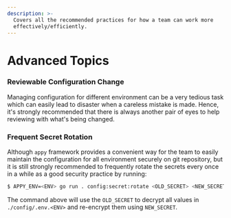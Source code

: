 ```yaml
---
description: >-
  Covers all the recommended practices for how a team can work more
  effectively/efficiently.
---
```


# Advanced Topics

### Reviewable Configuration Change

Managing configuration for different environment can be a very tedious task which can easily lead to disaster when a careless mistake is made. Hence, it's strongly recommended that there is always another pair of eyes to help reviewing with what's being changed.

### Frequent Secret Rotation

Although `appy` framework provides a convenient way for the team to easily maintain the configuration for all environment securely on git repository, but it is still strongly recommended to frequently rotate the secrets every once in a while as a good security practice by running:

```bash
$ APPY_ENV=<ENV> go run . config:secret:rotate <OLD_SECRET> <NEW_SECRET>
```

The command above will use the `OLD_SECRET` to decrypt all values in `./config/.env.<ENV>` and re-encrypt them using `NEW_SECRET`.

